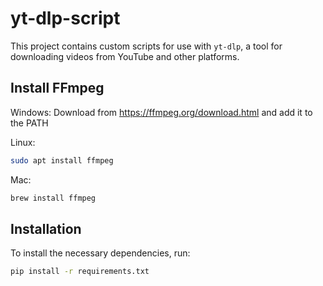 # yt-dlp-script

This project contains custom scripts for use with `yt-dlp`, a tool for downloading videos from YouTube and other platforms.

## Install FFmpeg

Windows: Download from https://ffmpeg.org/download.html and add it to the PATH

Linux:
```bash
sudo apt install ffmpeg
```

Mac: 
```bash
brew install ffmpeg
```
## Installation

To install the necessary dependencies, run:

```bash
pip install -r requirements.txt
```